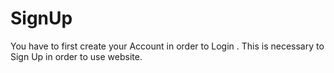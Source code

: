 # SignUp
You have to first create your Account  in order to Login .
This is necessary to Sign Up in order to use website.
